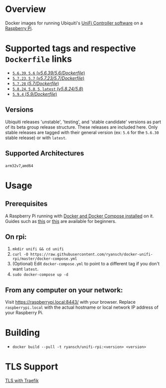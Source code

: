 # Overview

Docker images for running Ubiquiti's [UniFi Controller software](https://www.ubnt.com/download/unifi/) on a [Raspberry Pi](https://www.raspberrypi.org/).

# Supported tags and respective `Dockerfile` links

- [`5.6.39`, `5.6` (*v5.6.39/5.6/Dockerfile*)](https://github.com/ryansch/docker-unifi-rpi/blob/v5.6.39/5.6/Dockerfile)
- [`5.7.23`, `5.7` (*v5.7.23/5.7/Dockerfile*)](https://github.com/ryansch/docker-unifi-rpi/blob/v5.7.23/5.7/Dockerfile)
- [`5.7.28` (*5.7/Dockerfile*)](https://github.com/ryansch/docker-unifi-rpi/blob/master/5.7/Dockerfile)
- [`5.8.24`, `5.8`, `5`, `latest` (*v5.8.24/5.8*)](https://github.com/ryansch/docker-unifi-rpi/blob/v5.8.24/5.8)
- [`5.9.4` (*5.9/Dockerfile*)](https://github.com/ryansch/docker-unifi-rpi/blob/master/5.9/Dockerfile)

## Versions
Ubiquiti releases 'unstable', 'testing', and 'stable candidate' versions as part of its beta group release structure.  These releases are included here.  Only stable releases are tagged with their general version (ex: `5.6` for the `5.6.30` stable release) or with `latest`.

## Supported Architectures
`arm32v7`,`amd64`

# Usage

## Prerequisites

A Raspberry Pi running with [Docker and Docker Compose installed](https://docs.docker.com/engine/installation/linux/docker-ce/debian/#install-using-the-convenience-script) on it. Guides such as [this](https://blog.alexellis.io/getting-started-with-docker-on-raspberry-pi/) or [this](https://blog.hypriot.com/getting-started-with-docker-and-mac-on-the-raspberry-pi/) are available for beginners.

## On rpi:

1. `mkdir unifi && cd unifi`
2. `curl -O https://raw.githubusercontent.com/ryansch/docker-unifi-rpi/master/docker-compose.yml`
3. (Optional) Edit `docker-compose.yml` to point to a different tag if you don't want `latest`.
4. `sudo docker-compose up -d`

## From any computer on your network:

Visit https://raspberrypi.local:8443/ with your browser. Replace `raspberrypi.local` with the actual hostname or local network IP address of your Raspberry Pi.

# Building
- `docker build --pull -t ryansch/unifi-rpi:<version> <version>`

# TLS Support
[TLS with Traefik](https://github.com/ryansch/docker-unifi-rpi/wiki/TLS-with-Traefik)
